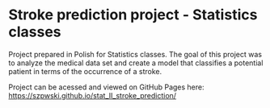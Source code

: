 # Stroke prediction project - Statistics classes

Project prepared in Polish for Statistics classes. The goal of this project was to analyze the medical data set and create a model that classifies a potential patient in terms of the occurrence of a stroke.

Project can be acessed and viewed on GitHub Pages here: https://szpwski.github.io/stat_II_stroke_prediction/
